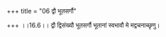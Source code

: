 +++
title = "06 द्वौ भूतसर्गौ"

+++
।।16.6।। द्वौ द्विसंख्यौ भूतसर्गौ भूतानां स्वभावौ मे मद्वचनाच्छृणु।
